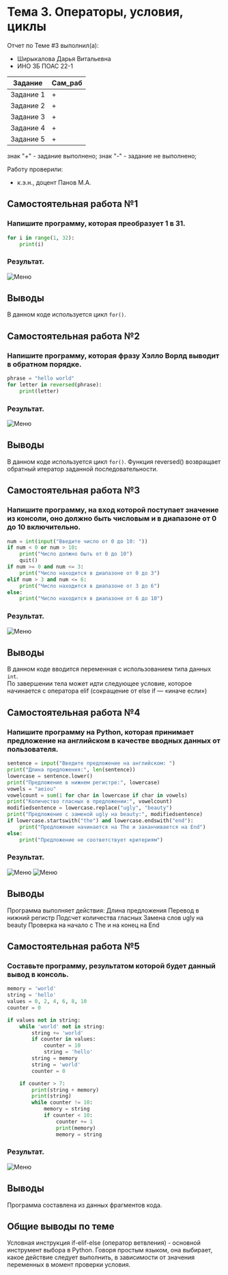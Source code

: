 # Тема 3. Операторы, условия, циклы 
Отчет по Теме #3 выполнил(а):
- Ширыкалова Дарья Витальевна
- ИНО ЗБ ПОАС 22-1

| Задание | Сам_раб |
| ------ | ------ |
| Задание 1 | + |
| Задание 2 | + |
| Задание 3 | + |
| Задание 4 | + |
| Задание 5 | + |

знак "+" - задание выполнено; знак "-" - задание не выполнено;

Работу проверили:
- к.э.н., доцент Панов М.А.

## Самостоятельная работа №1
### Напишите программу, которая преобразует 1 в 31.

```python
for i in range(1, 32):
    print(i)
```
### Результат.
![Меню](https://github.com/Davishir/Software_engineering/blob/Tema_3/img/tema_3/Capture001.png)

## Выводы

В данном коде используется цикл `for()`.  

## Самостоятельная работа №2
### Напишите программу, которая фразу Хэлло Ворлд выводит в обратном порядке.

```python
phrase = "hello world"
for letter in reversed(phrase):
    print(letter)

```
### Результат.
![Меню](https://github.com/Davishir/Software_engineering/blob/Tema_3/img/tema_3/Capture002.png)

## Выводы

В данном коде используется цикл `for()`. Функция reversed() возвращает обратный итератор заданной последовательности. 
  
## Самостоятельная работа №3
### Напишите программу, на вход которой поступает значение из консоли, оно должно быть числовым и в диапазоне от 0 до 10 включительно.

```python
num = int(input("Введите число от 0 до 10: "))
if num < 0 or num > 10:
    print("Число должно быть от 0 до 10")
    quit()
if num >= 0 and num <= 3:
    print("Число находится в диапазоне от 0 до 3")
elif num > 3 and num <= 6:
    print("Число находится в диапазоне от 3 до 6")
else:
    print("Число находится в диапазоне от 6 до 10")
```
### Результат.
![Меню](https://github.com/Davishir/Software_engineering/blob/Tema_3/img/tema_3/Capture003.png)

## Выводы

В данном коде вводится переменная с использованием типа данных `int`.  
По завершении тела может идти следующее условие, которое начинается с оператора elif (сокращение от else if — «иначе если»)
  
## Самостоятельная работа №4
### Напишите программу на Python, которая принимает предложение на английском  в качестве вводных данных от пользователя.

```python
sentence = input("Введите предложение на английском: ")
print("Длина предложения:", len(sentence))
lowercase = sentence.lower()
print("Предложение в нижнем регистре:", lowercase)
vowels = "aeiou"
vowelcount = sum(1 for char in lowercase if char in vowels)
print("Количество гласных в предложении:", vowelcount)
modifiedsentence = lowercase.replace("ugly", "beauty")
print("Предложение с заменой ugly на beauty:", modifiedsentence)
if lowercase.startswith("the") and lowercase.endswith("end"):
    print("Предложение начинается на The и заканчивается на End")
else:
    print("Предложение не соответствует критериям")

```
### Результат.
![Меню](https://github.com/Davishir/Software_engineering/blob/Tema_3/img/tema_3/Capture041.png)
![Меню](https://github.com/Davishir/Software_engineering/blob/Tema_3/img/tema_3/Capture042.png)

## Выводы
Программа выполняет действия:
 Длина предложения
 Перевод в нижний регистр
 Подсчет количества гласных
 Замена слов ugly на beauty
 Проверка на начало с The и на конец на End


  
## Самостоятельная работа №5
### Составьте программу, результатом которой будет данный вывод в консоль.

```python
memory = 'world'
string = 'hello'
values = 0, 2, 4, 6, 8, 10
counter = 0

if values not in string:
    while 'world' not in string:
        string += 'world'
        if counter in values:
            counter = 10
            string = 'hello'
        string = memory
        string = 'world'
        counter = 0

    if counter > 7:
        print(string + memory)
        print(string)
        while counter != 10:
            memory = string
            if counter < 10:
                counter += 1
                print(memory)
                memory = string

```
### Результат.
![Меню](https://github.com/Davishir/Software_engineering/blob/Tema_3/img/tema_3/Capture005.png)

## Выводы

Программа составлена из данных фрагментов кода.
  
## Общие выводы по теме
Условная инструкция if-elif-else (оператор ветвления) - основной инструмент выбора в Python. 
Говоря простым языком, она выбирает, какое действие следует выполнить, в зависимости от значения переменных в момент проверки условия.
